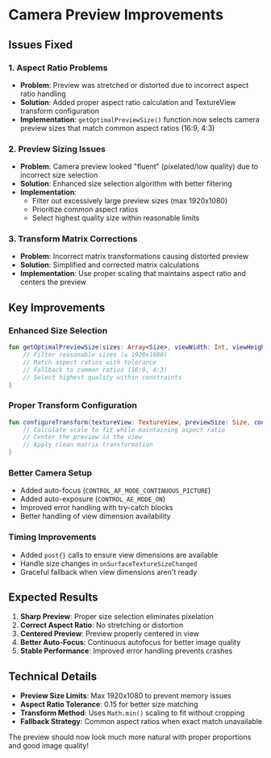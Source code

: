 # Camera Preview Improvements

## Issues Fixed

### 1. **Aspect Ratio Problems**
- **Problem**: Preview was stretched or distorted due to incorrect aspect ratio handling
- **Solution**: Added proper aspect ratio calculation and TextureView transform configuration
- **Implementation**: `getOptimalPreviewSize()` function now selects camera preview sizes that match common aspect ratios (16:9, 4:3)

### 2. **Preview Sizing Issues**
- **Problem**: Camera preview looked "fluent" (pixelated/low quality) due to incorrect size selection
- **Solution**: Enhanced size selection algorithm with better filtering
- **Implementation**: 
  - Filter out excessively large preview sizes (max 1920x1080)
  - Prioritize common aspect ratios
  - Select highest quality size within reasonable limits

### 3. **Transform Matrix Corrections**
- **Problem**: Incorrect matrix transformations causing distorted preview
- **Solution**: Simplified and corrected matrix calculations
- **Implementation**: Use proper scaling that maintains aspect ratio and centers the preview

## Key Improvements

### Enhanced Size Selection
```kotlin
fun getOptimalPreviewSize(sizes: Array<Size>, viewWidth: Int, viewHeight: Int): Size {
    // Filter reasonable sizes (≤ 1920x1080)
    // Match aspect ratios with tolerance
    // Fallback to common ratios (16:9, 4:3)
    // Select highest quality within constraints
}
```

### Proper Transform Configuration
```kotlin
fun configureTransform(textureView: TextureView, previewSize: Size, context: Context) {
    // Calculate scale to fit while maintaining aspect ratio
    // Center the preview in the view
    // Apply clean matrix transformation
}
```

### Better Camera Setup
- Added auto-focus (`CONTROL_AF_MODE_CONTINUOUS_PICTURE`)
- Added auto-exposure (`CONTROL_AE_MODE_ON`)
- Improved error handling with try-catch blocks
- Better handling of view dimension availability

### Timing Improvements
- Added `post{}` calls to ensure view dimensions are available
- Handle size changes in `onSurfaceTextureSizeChanged`
- Graceful fallback when view dimensions aren't ready

## Expected Results

1. **Sharp Preview**: Proper size selection eliminates pixelation
2. **Correct Aspect Ratio**: No stretching or distortion
3. **Centered Preview**: Preview properly centered in view
4. **Better Auto-Focus**: Continuous autofocus for better image quality
5. **Stable Performance**: Improved error handling prevents crashes

## Technical Details

- **Preview Size Limits**: Max 1920x1080 to prevent memory issues
- **Aspect Ratio Tolerance**: 0.15 for better size matching
- **Transform Method**: Uses `Math.min()` scaling to fit without cropping
- **Fallback Strategy**: Common aspect ratios when exact match unavailable

The preview should now look much more natural with proper proportions and good image quality!